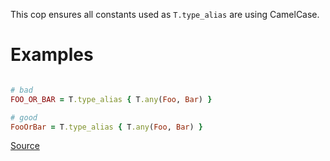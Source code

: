 
This cop ensures all constants used as `T.type_alias` are using CamelCase.

# Examples

```ruby

# bad
FOO_OR_BAR = T.type_alias { T.any(Foo, Bar) }

# good
FooOrBar = T.type_alias { T.any(Foo, Bar) }
```

[Source](http://www.rubydoc.info/gems/rubocop/RuboCop/Cop/Sorbet/TypeAliasName)
